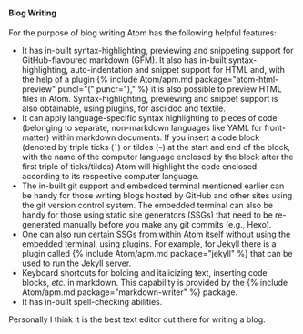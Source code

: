 #### Blog Writing
For the purpose of blog writing Atom has the following helpful features:

* It has in-built syntax-highlighting, previewing and snippeting support for GitHub-flavoured markdown (GFM). It also has in-built syntax-highlighting, auto-indentation and snippet support for HTML and, with the help of a plugin {% include Atom/apm.md package="atom-html-preview" puncl="(" puncr=")," %} it is also possible to preview HTML files in Atom. Syntax-highlighting, previewing and snippet support is also obtainable, using plugins, for asciidoc and textile.
* It can apply language-specific syntax highlighting to pieces of code (belonging to separate, non-markdown languages like YAML for front-matter) within markdown documents. If you insert a code block (denoted by triple ticks (<code>&#96;</code>) or tildes (`~`) at the start and end of the block, with the name of the computer language enclosed by the block after the first triple of ticks/tildes) Atom will highlight the code enclosed according to its respective computer language.
* The in-built git support and embedded terminal mentioned earlier can be handy for those writing blogs hosted by GitHub and other sites using the git version control system. The embedded terminal can also be handy for those using static site generators (SSGs) that need to be re-generated manually before you make any git commits (e.g., Hexo).
* One can also run certain SSGs from within Atom itself without using the embedded terminal, using plugins. For example, for Jekyll there is a plugin called {% include Atom/apm.md package="jekyll" %} that can be used to run the Jekyll server.
* Keyboard shortcuts for bolding and italicizing text, inserting code blocks, *etc.* in markdown. This capability is provided by the {% include Atom/apm.md package="markdown-writer" %} package.
* It has in-built spell-checking abilities.

Personally I think it is the best text editor out there for writing a blog.
